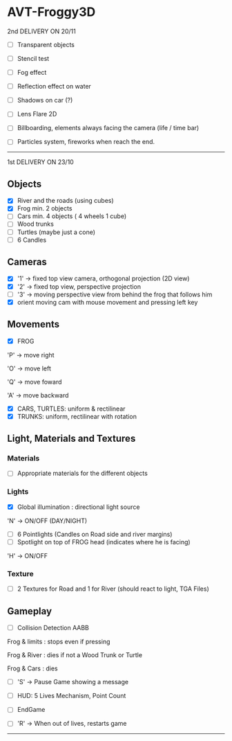 # AVT-Froggy3D

2nd DELIVERY ON 20/11

- [ ] Transparent objects
- [ ] Stencil test
- [ ] Fog effect
- [ ] Reflection effect on water
- [ ] Shadows on car (?)
- [ ] Lens Flare 2D
- [ ] Billboarding, elements always facing the camera (life / time bar)
- [ ] Particles system, fireworks when reach the end.


---------------------------------------------------------------------------

1st DELIVERY ON 23/10

## Objects
- [X] River and the roads (using cubes)
- [X] Frog min. 2 objects
- [ ] Cars min. 4 objects ( 4 wheels 1 cube)
- [ ] Wood trunks
- [ ] Turtles (maybe just a cone)
- [ ] 6 Candles

## Cameras
- [X] '1' -> fixed top view camera, orthogonal projection (2D view) 
- [X] '2' -> fixed top view, perspective projection
- [ ] '3' -> moving perspective view from behind the frog that follows  him
- [X] orient moving cam with mouse movement and pressing left key

## Movements
- [X] FROG

'P' -> move right

'O' -> move left 

'Q' -> move foward 

'A' -> move backward 

- [X] CARS, TURTLES: uniform & rectilinear	
- [X] TRUNKS: uniform, rectilinear with rotation 

## Light,  Materials and Textures

### Materials
- [ ] Appropriate materials for the different objects

### Lights
- [X] Global illumination  : directional light source 

'N' -> ON/OFF (DAY/NIGHT)

- [ ] 6 Pointlights (Candles on Road side and river margins)
- [ ] Spotlight on top of FROG head (indicates where he is facing)

'H' -> ON/OFF

### Texture 

- [ ] 2 Textures for Road and 1 for River (should react to light, TGA Files)

## Gameplay

- [ ] Collision Detection AABB

Frog & limits : stops even if pressing

Frog & River : dies if not a Wood Trunk or Turtle 

Frog & Cars : dies 

- [ ] 'S' -> Pause Game showing a message
- [ ] HUD: 5 Lives Mechanism, Point Count
- [ ] EndGame
 
- [ ] 'R' -> When out of lives, restarts game

 



-----------------------------------------------------------------------------------------------------

